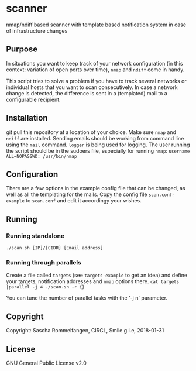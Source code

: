 # scanner
nmap/ndiff based scanner with template based notification system in case of infrastructure changes

## Purpose
In situations you want to keep track of your network configuration (in this context: variation of open ports over time), `nmap` and `ndiff` come in handy.

This script tries to solve a problem if you have to track several networks or individual hosts that you want to scan consecutively. 
In case a network change is detected, the difference is sent in a (templated) mail to a configurable recipient.

## Installation
git pull this repository at a location of your choice. Make sure `nmap` and `ndiff` are installed. 
Sending emails should be working from command line using the `mail` command. `logger` is being used for logging.
The user running the script should be in the sudoers file, especially for running `nmap`:
`username        ALL=NOPASSWD: /usr/bin/nmap`

## Configuration
There are a few options in the example config file that can be changed, as well as all the templating for the mails.
Copy the config file `scan.conf-example` to `scan.conf` and edit it accordingy your wishes.


## Running

### Running standalone
`./scan.sh [IP]/[CIDR] [Email address]` 

### Running through parallels
Create a file called `targets` (see `targets-example` to get an idea) and define your targets, notification addresses and `nmap` options there.
`cat targets |parallel -j 4 ./scan.sh -r {}`

You can tune the number of parallel tasks with the '-j n' parameter.

## Copyright
Copyright: Sascha Rommelfangen, CIRCL, Smile g.i.e, 2018-01-31

## License
GNU General Public License v2.0
